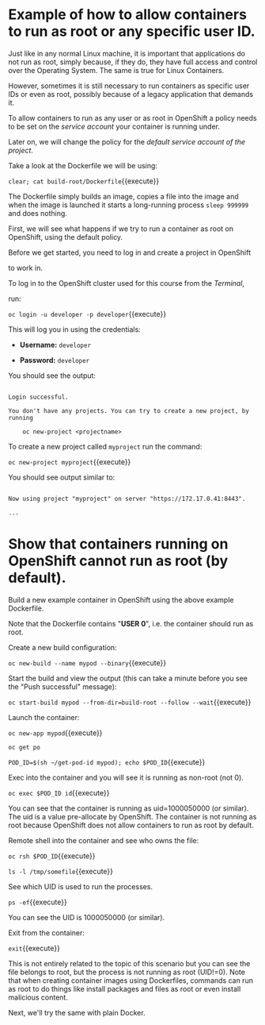 # Example of how to allow containers to run as root or any specific user ID.

Just like in any normal Linux machine, it is important that applications do not run as root, simply because, if they do, they have full access and control over the Operating System.   The same is true for Linux Containers. 

However, sometimes it is still necessary to run containers as specific user IDs or even as root, possibly because of a legacy application that demands it. 

To allow containers to run as any user or as root in OpenShift a policy needs to be set on the _service account_ your container is running under. 

Later on, we will change the policy for the _default service account of the project_.

Take a look at the Dockerfile we will be using:

``clear; cat build-root/Dockerfile``{{execute}}

The Dockerfile simply builds an image, copies a file into the image and when the image is launched it starts a long-running process ``sleep 999999`` and does nothing.

First, we will see what happens if we try to run a container as root on OpenShift, using the default policy. 

Before we get started, you need to log in and create a project in OpenShift

to work in.

To log in to the OpenShift cluster used for this course from the _Terminal_,

run:

``oc login -u developer -p developer``{{execute}}

This will log you in using the credentials:

* **Username:** ``developer``

* **Password:** ``developer``

You should see the output:

```

Login successful.

You don't have any projects. You can try to create a new project, by running

    oc new-project <projectname>

```

To create a new project called ``myproject`` run the command:

``oc new-project myproject``{{execute}}

You should see output similar to:

```

Now using project "myproject" on server "https://172.17.0.41:8443".

...

```

# Show that containers running on OpenShift cannot run as root (by default).

Build a new example container in OpenShift using the above example Dockerfile. 

Note that the Dockerfile contains "**USER 0**", i.e. the container should run as root.

Create a new build configuration:

``oc new-build --name mypod --binary``{{execute}}

Start the build and view the output (this can take a minute before you see the "Push successful" message):

``oc start-build mypod --from-dir=build-root --follow --wait``{{execute}}

Launch the container:

``oc new-app mypod``{{execute}}

``oc get po``

``POD_ID=$(sh ~/get-pod-id mypod); echo $POD_ID``{{execute}}

Exec into the container and you will see it is running as non-root (not 0).

``oc exec $POD_ID id``{{execute}}

You can see that the container is running as uid=1000050000 (or similar).  The uid is a value pre-allocate by OpenShift.  The container is not running as root because OpenShift does not allow containers to run as root by default. 

Remote shell into the container and see who owns the file:

``oc rsh $POD_ID``{{execute}}

``ls -l /tmp/somefile``{{execute}}

See which UID is used to run the processes. 

``ps -ef``{{execute}}

You can see the UID is 1000050000 (or similar).

Exit from the container:

``exit``{{execute}}

This is not entirely related to the topic of this scenario but you can see the file belongs to root, but the process is not running as root (UID!=0). Note that when creating container images using Dockerfiles, commands can run as root to do things like install packages and files as root or even install malicious content. 

Next, we'll try the same with plain Docker.

